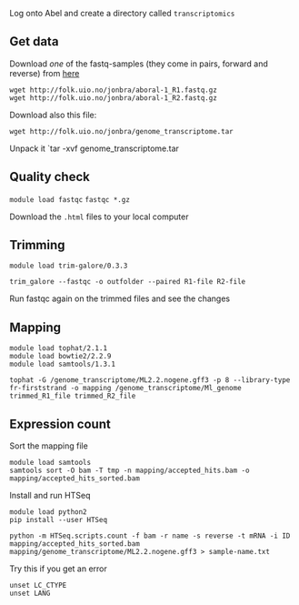 
Log onto Abel and create a directory called `transcriptomics`

## Get data

Download _one_ of the fastq-samples (they come in pairs, forward and reverse) from [here](http://folk.uio.no/jonbra/)

```
wget http://folk.uio.no/jonbra/aboral-1_R1.fastq.gz  
wget http://folk.uio.no/jonbra/aboral-1_R2.fastq.gz
```

Download also this file:

`wget http://folk.uio.no/jonbra/genome_transcriptome.tar`

Unpack it
`tar -xvf genome_transcriptome.tar

## Quality check

`module load fastqc`
`fastqc *.gz`

Download the `.html` files to your local computer

## Trimming

```
module load trim-galore/0.3.3

trim_galore --fastqc -o outfolder --paired R1-file R2-file
```

Run fastqc again on the trimmed files and see the changes

## Mapping

```
module load tophat/2.1.1
module load bowtie2/2.2.9
module load samtools/1.3.1

tophat -G /genome_transcriptome/ML2.2.nogene.gff3 -p 8 --library-type fr-firststrand -o mapping /genome_transcriptome/Ml_genome trimmed_R1_file trimmed_R2_file
```

## Expression count 

Sort the mapping file

```
module load samtools
samtools sort -O bam -T tmp -n mapping/accepted_hits.bam -o mapping/accepted_hits_sorted.bam
```

Install and run HTSeq

```
module load python2
pip install --user HTSeq

python -m HTSeq.scripts.count -f bam -r name -s reverse -t mRNA -i ID mapping/accepted_hits_sorted.bam mapping/genome_transcriptome/ML2.2.nogene.gff3 > sample-name.txt
```

Try this if you get an error

```
unset LC_CTYPE
unset LANG
```
